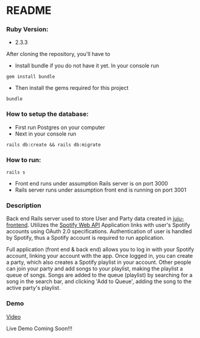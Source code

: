 # README

### Ruby Version:
- 2.3.3

After cloning the repository, you'll have to
* Install bundle if you do not have it yet. In your console run
```console
gem install bundle
```
* Then install the gems required for this project
```console
bundle
```

### How to setup the database:
- First run Postgres on your computer
- Next in your console run
```console
rails db:create && rails db:migrate
```

### How to run:
```console
rails s
```
- Front end runs under assumption Rails server is on port 3000
- Rails server runs under assumption front end is running on port 3001

### Description
Back end Rails server used to store User and Party data created in [juju-frontend](https://github.com/justinw827/juju-frontend).
Utilizes the [Spotify Web API](https://developer.spotify.com/documentation/web-api/)
Application links with user's Spotify accounts using OAuth 2.0 specifications. Authentication of user
is handled by Spotify, thus a Spotify account is required to run application.

Full application (front end & back end) allows you to log in with your Spotify account, linking your account with the app. Once logged in, you can create a party, which also creates a Spotify playlist in your account. Other people can join your party and add songs to your playlist, making the playlist a queue of songs. Songs are added to the queue (playlist) by searching for a song in the search bar, and clicking 'Add to Queue', adding the song to the active party's playlist.

### Demo
[Video](https://www.youtube.com/watch?v=t55T6SIHUvU&feature=youtu.be)

Live Demo Coming Soon!!!
